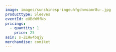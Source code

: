 ```yaml
---
image: images/sunshinespringeuhfgdnvoamr8u-.jpg
producttype: Sleeves
eventId: eUBdWMfNo
pricings:
  - quantity: 1
    price: 25
asin: s-ZLHw4bqjy
merchandise: comiket
---
```

